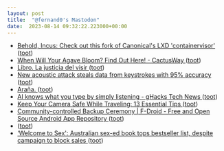 ```yaml
---
layout: post
title:  "@fernand0's Mastodon"
date:  2023-08-14 09:32:22.223000+00:00
---
```

*  [Behold, Incus: Check out this fork of Canonical's LXD 'containervisor' ](https://www.theregister.com/2023/08/04/incus_lxd_fork) ([toot](https://mastodon.social/@fernand0/110887275215051971))
*  [When Will Your Agave Bloom? Find Out Here! - CactusWay ](https://cactusway.com/when-will-your-agave-bloom-find-out-here) ([toot](https://mastodon.social/@fernand0/110887006637068976))
*  [Libro. La justicia del visir ](https://fotografiasenmovimiento.wordpress.com/2023/08/14/libro-la-justicia-del-visir) ([toot](https://mastodon.social/@fernand0/110886946494706676))
*  [New acoustic attack steals data from keystrokes with 95% accuracy ](https://www.bleepingcomputer.com/news/security/new-acoustic-attack-steals-data-from-keystrokes-with-95-percent-accuracy) ([toot](https://mastodon.social/@fernand0/110886872806379549))
*  [Araña. ](https://avecesunafoto.wordpress.com/2023/08/13/arana) ([toot](https://mastodon.social/@fernand0/110883558683922820))
*  [AI knows what you type by simply listening - gHacks Tech News ](https://www.ghacks.net/2023/08/06/ai-knows-what-you-type-by-simply-listening) ([toot](https://mastodon.social/@fernand0/110883548411221302))
*  [Keep Your Camera Safe While Traveling: 13 Essential Tips ](https://digital-photography-school.com/how-to-keep-camera-gear-safe-while-traveling) ([toot](https://mastodon.social/@fernand0/110883303842804265))
*  [Community-controlled Backup Ceremony \| F-Droid - Free and Open Source Android App Repository ](https://f-droid.org/2023/07/15/community-controlled-backup-ceremony.htm) ([toot](https://mastodon.social/@fernand0/110883013696689601))
*  [ ](https://mastodon.social/users/fernand0/statuses/110882853867508327/activity) ([toot](https://mastodon.social/users/fernand0/statuses/110882853867508327/activity))
*  [‘Welcome to Sex': Australian sex-ed book tops bestseller list, despite campaign to block sales ](https://globalvoices.org/2023/07/26/welcome-to-sex-australian-sex-ed-book-tops-bestseller-list-despite-campaign-to-block-sales) ([toot](https://mastodon.social/@fernand0/110882674487429508))
